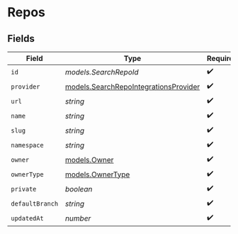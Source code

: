 # Repos


## Fields

| Field                                                                                | Type                                                                                 | Required                                                                             | Description                                                                          |
| ------------------------------------------------------------------------------------ | ------------------------------------------------------------------------------------ | ------------------------------------------------------------------------------------ | ------------------------------------------------------------------------------------ |
| `id`                                                                                 | *models.SearchRepoId*                                                                | :heavy_check_mark:                                                                   | N/A                                                                                  |
| `provider`                                                                           | [models.SearchRepoIntegrationsProvider](../models/searchrepointegrationsprovider.md) | :heavy_check_mark:                                                                   | N/A                                                                                  |
| `url`                                                                                | *string*                                                                             | :heavy_check_mark:                                                                   | N/A                                                                                  |
| `name`                                                                               | *string*                                                                             | :heavy_check_mark:                                                                   | N/A                                                                                  |
| `slug`                                                                               | *string*                                                                             | :heavy_check_mark:                                                                   | N/A                                                                                  |
| `namespace`                                                                          | *string*                                                                             | :heavy_check_mark:                                                                   | N/A                                                                                  |
| `owner`                                                                              | [models.Owner](../models/owner.md)                                                   | :heavy_check_mark:                                                                   | N/A                                                                                  |
| `ownerType`                                                                          | [models.OwnerType](../models/ownertype.md)                                           | :heavy_check_mark:                                                                   | N/A                                                                                  |
| `private`                                                                            | *boolean*                                                                            | :heavy_check_mark:                                                                   | N/A                                                                                  |
| `defaultBranch`                                                                      | *string*                                                                             | :heavy_check_mark:                                                                   | N/A                                                                                  |
| `updatedAt`                                                                          | *number*                                                                             | :heavy_check_mark:                                                                   | N/A                                                                                  |